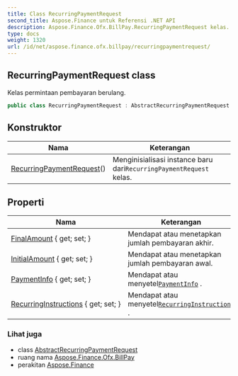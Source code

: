 ```yaml
---
title: Class RecurringPaymentRequest
second_title: Aspose.Finance untuk Referensi .NET API
description: Aspose.Finance.Ofx.BillPay.RecurringPaymentRequest kelas. Kelas permintaan pembayaran berulang.
type: docs
weight: 1320
url: /id/net/aspose.finance.ofx.billpay/recurringpaymentrequest/
---
```

## RecurringPaymentRequest class

Kelas permintaan pembayaran berulang.

```csharp
public class RecurringPaymentRequest : AbstractRecurringPaymentRequest
```

## Konstruktor

| Nama | Keterangan |
| --- | --- |
| [RecurringPaymentRequest](recurringpaymentrequest/)() | Menginisialisasi instance baru dari`RecurringPaymentRequest` kelas. |

## Properti

| Nama | Keterangan |
| --- | --- |
| [FinalAmount](../../aspose.finance.ofx.billpay/recurringpaymentrequest/finalamount/) { get; set; } | Mendapat atau menetapkan jumlah pembayaran akhir. |
| [InitialAmount](../../aspose.finance.ofx.billpay/recurringpaymentrequest/initialamount/) { get; set; } | Mendapat atau menetapkan jumlah pembayaran awal. |
| [PaymentInfo](../../aspose.finance.ofx.billpay/recurringpaymentrequest/paymentinfo/) { get; set; } | Mendapat atau menyetel[`PaymentInfo`](./paymentinfo/) . |
| [RecurringInstructions](../../aspose.finance.ofx.billpay/recurringpaymentrequest/recurringinstructions/) { get; set; } | Mendapat atau menyetel[`RecurringInstructions`](./recurringinstructions/) . |

### Lihat juga

* class [AbstractRecurringPaymentRequest](../abstractrecurringpaymentrequest/)
* ruang nama [Aspose.Finance.Ofx.BillPay](../../aspose.finance.ofx.billpay/)
* perakitan [Aspose.Finance](../../)


